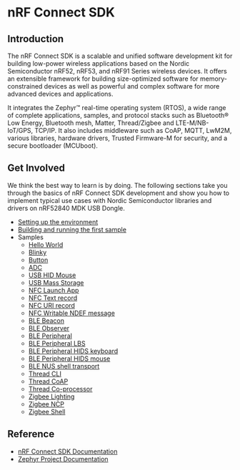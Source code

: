 # nRF Connect SDK

## Introduction

The nRF Connect SDK is a scalable and unified software development kit for building low-power wireless applications based on the Nordic Semiconductor nRF52, nRF53, and nRF91 Series wireless devices. It offers an extensible framework for building size-optimized software for memory-constrained devices as well as powerful and complex software for more advanced devices and applications.

It integrates the Zephyr™ real-time operating system (RTOS), a wide range of complete applications, samples, and protocol stacks such as Bluetooth® Low Energy, Bluetooth mesh, Matter, Thread/Zigbee and LTE-M/NB-IoT/GPS, TCP/IP. It also includes middleware such as CoAP, MQTT, LwM2M, various libraries, hardware drivers, Trusted Firmware-M for security, and a secure bootloader (MCUboot).

## Get Involved

We think the best way to learn is by doing. The following sections take you through the basics of nRF Connect SDK development and show you how to implement typical use cases with Nordic Semiconductor libraries and drivers on nRF52840 MDK USB Dongle.

- [Setting up the environment](./setup.md)
- [Building and running the first sample](./building.md)
- Samples
    * [Hello World](./samples/hello_world.md)
    * [Blinky](./samples/blinky.md)
    * [Button](./samples/button.md)
    * [ADC](./samples/adc.md)
    * [USB HID Mouse](./samples/usb/hid_mouse.md)
    * [USB Mass Storage](./samples/usb/mass.md)
    * [NFC Launch App](./samples/nfc/launch_app.md)
    * [NFC Text record](./samples/nfc/text_record.md)
    * [NFC URI record](./samples/nfc/uri_record.md)
    * [NFC Writable NDEF message](./samples/nfc/writable_ndef_msg.md)
    * [BLE Beacon](./samples/ble/beacon.md)
    * [BLE Observer](./samples/ble/observer.md)
    * [BLE Peripheral](./samples/ble/peripheral.md)
    * [BLE Peripheral LBS](./samples/ble/peripheral_lbs.md)
    * [BLE Peripheral HIDS keyboard](./samples/ble/peripheral_hids_keyboard.md)
    * [BLE Peripheral HIDS mouse](./samples/ble/peripheral_hids_mouse.md)
    * [BLE NUS shell transport](./samples/ble/shell_bt_nus.md)
    * [Thread CLI](./samples/thread/cli.md)
    * [Thread CoAP](./samples/thread/coap.md)
    * [Thread Co-processor](./samples/thread/coprocessor.md)
    * [Zigbee Lighting](./samples/zigbee/lighting.md)
    * [Zigbee NCP](./samples/zigbee/ncp.md)
    * [Zigbee Shell](./samples/zigbee/shell.md)

## Reference

- [nRF Connect SDK Documentation](https://developer.nordicsemi.com/nRF_Connect_SDK/doc/latest/nrf/index.html)
- [Zephyr Project Documentation](https://docs.zephyrproject.org/latest/index.html)

